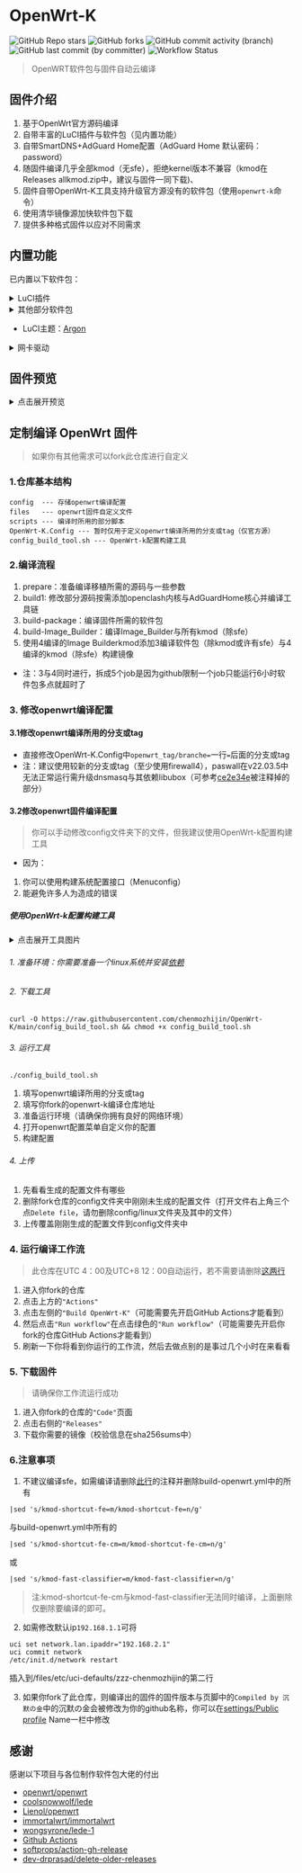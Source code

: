 # OpenWrt-K
![GitHub Repo stars](https://img.shields.io/github/stars/chenmozhijin/OpenWrt-K)
![GitHub forks](https://img.shields.io/github/forks/chenmozhijin/OpenWrt-K)
![GitHub commit activity (branch)](https://img.shields.io/github/commit-activity/t/chenmozhijin/OpenWrt-K)
![GitHub last commit (by committer)](https://img.shields.io/github/last-commit/chenmozhijin/OpenWrt-K)
![Workflow Status](https://github.com/chenmozhijin/OpenWrt-K/actions/workflows/build-openwrt.yml/badge.svg)
> OpenWRT软件包与固件自动云编译


## 固件介绍

1. 基于OpenWrt官方源码编译
2. 自带丰富的LuCI插件与软件包（见内置功能）
3. 自带SmartDNS+AdGuard Home配置（AdGuard Home 默认密码：password）
4. 随固件编译几乎全部kmod（无sfe），拒绝kernel版本不兼容（kmod在Releases allkmod.zip中，建议与固件一同下载)、
5. 固件自带OpenWrt-K工具支持升级官方源没有的软件包（使用```openwrt-k```命令）
6. 使用清华镜像源加快软件包下载
7. 提供多种格式固件以应对不同需求


## 内置功能
已内置以下软件包：
<details>
 <summary>LuCI插件</summary>

+    [luci-app-adguardhome](https://github.com/rufengsuixing/luci-app-adguardhome) :AdGuardHome广告屏蔽工具的luci设置界面
+    [luci-app-argon-config](https://github.com/jerrykuku/luci-app-argon-config):Argon 主题设置
+    luci-app-aria2：aria2下载器
+    luci-app-cifs-mount：SMB/CIFS 网络挂载共享客户端
+    luci-app-ddns：动态 DNS
+    [luci-app-diskman](https://github.com/lisaac/luci-app-diskman)：DiskMan 磁盘管理
+    luci-app-fileassistant：文件助手
+    luci-app-firewall：防火墙 
+    luci-app-netdata：[Netdata](https://github.com/netdata/netdata) 实时监控
+    [luci-app-netspeedtest](https://github.com/sirpdboy/netspeedtest)：网速测试
+    luci-app-nlbwmon：网络带宽监视器
+    luci-app-opkg：软件包
+    [luci-app-openclash](https://github.com/vernesong/OpenClash):可运行在 OpenWrt 上的 Clash 客户端
+    [luci-app-passwall](https://github.com/xiaorouji/openwrt-passwall/tree/luci)：passwall
+    [luci-app-passwall2](https://github.com/xiaorouji/openwrt-passwall2)：passwall2
+    luci-app-rclone：Rclone命令行网盘工具设置界面
+    luci-app-samba4：samba网络共享
+    [luci-app-smartdns](https://github.com/pymumu/luci-app-smartdns)：SmartDNS 服务器
+    [luci-app-socat](https://github.com/chenmozhijin/luci-app-socat)：Socat网络工具
+    luci-app-ttyd：ttyd 终端
+    [luci-app-turboacc](https://github.com/chenmozhijin/turboacc)：Turbo ACC 网络加速
+    luci-app-upnp：通用即插即用（UPnP）
+    luci-app-usb-printer：USB 打印服务器
+    luci-app-vlmcsd：KMS 服务器
+    luci-app-webadmin：Web 管理页面设置
+    [luci-app-wechatpush](https://github.com/tty228/luci-app-wechatpush)：微信推送
+    luci-app-wireguard：WireGuard 状态
+    luci-app-wol：网络唤醒
+    luci-app-zerotier：ZeroTier虚拟局域网

</details>
<details>
 <summary>其他部分软件包</summary>

+    ethtool-full：网卡工具用于查询及设置网卡参数
+    sudo：sudo命令支持
+    htop：系统监控与进程管理软件
+    ipv6helper： ipv6-helper 脚本
+    cfdisk：磁盘分区工具
+    bc：一个命令行计算器
+    coremark：cpu跑分测试
+    pciutils：PCI 设备配置工具
+    usbutils：USB 设备列出工具
+    [cloudflared](https://github.com/cloudflare/cloudflared)：Cloudflare 隧道客户端
</details>

+    LuCI主题：[Argon](https://github.com/jerrykuku/luci-theme-argon)

<details>
 <summary>网卡驱动</summary>

+    kmod-8139cp
+    kmod-8139too
+    kmod-alx
+    kmod-amazon-ena
+    kmod-amd-xgbe
+    kmod-bnx2
+    kmod-bnx2x
+    kmod-e1000
+    kmod-e1000e
+    kmod-forcedeth
+    kmod-i40e
+    kmod-iavf
+    kmod-igb
+    kmod-igbvf
+    kmod-igc
+    kmod-ixgbe
+    kmod-libphy
+    kmod-macvlan
+    kmod-mii
+    kmod-mlx4-core
+    kmod-mlx5-core
+    kmod-net-selftests
+    kmod-pcnet32
+    kmod-phy-ax88796b
+    kmod-phy-realtek
+    kmod-phy-smsc
+    [kmod-r8125](https://github.com/sbwml/package_kernel_r8125)
+    kmod-r8152
+    kmod-r8168
+    kmod-tg3
+    kmod-tulip
+    kmod-via-velocity
+    kmod-vmxnet3
 
</details>



## 固件预览
<details>
 <summary>点击展开预览</summary>
 
### 概览:
![概览](https://raw.githubusercontent.com/chenmozhijin/OpenWrt-K/main/img/1.webp)
### 新版netdata实时监控
![实时监控](https://raw.githubusercontent.com/chenmozhijin/OpenWrt-K/main/img/2.webp)
### DiskMan 磁盘管理
![磁盘管理](https://raw.githubusercontent.com/chenmozhijin/OpenWrt-K/main/img/3.webp)
### Argon 主题设置
![Argon 主题设置](https://raw.githubusercontent.com/chenmozhijin/OpenWrt-K/main/img/4.webp)
### AdGuardHome广告屏蔽工具
![AdGuardHome](https://raw.githubusercontent.com/chenmozhijin/OpenWrt-K/main/img/5.webp)
### SmartDNS DNS服务器
![SmartDNS](https://raw.githubusercontent.com/chenmozhijin/OpenWrt-K/main/img/6.webp)
### 文件助手
![文件助手](https://raw.githubusercontent.com/chenmozhijin/OpenWrt-K/main/img/7.webp)
### Socat网络工具
![概览](https://raw.githubusercontent.com/chenmozhijin/OpenWrt-K/main/img/8.webp)
### Turbo ACC 网络加速
![概览](https://raw.githubusercontent.com/chenmozhijin/OpenWrt-K/main/img/9.webp)
### ZeroTier虚拟局域网
![概览](https://raw.githubusercontent.com/chenmozhijin/OpenWrt-K/main/img/10.webp)

</details>

## 定制编译 OpenWrt 固件
> 如果你有其他需求可以fork此仓库进行自定义

### 1.仓库基本结构
```
config  --- 存储openwrt编译配置
files   --- openwrt固件自定义文件
scripts --- 编译时所用的部分脚本
OpenWrt-K.Config --- 暂时仅用于定义openwrt编译所用的分支或tag（仅官方源）
config_build_tool.sh --- OpenWrt-k配置构建工具
```
### 2.编译流程
1. prepare：准备编译移植所需的源码与一些参数
2. build1: 修改部分源码按需添加openclash内核与AdGuardHome核心并编译工具链
3. build-package：编译固件所需的软件包
4. build-Image_Builder：编译Image_Builder与所有kmod（除sfe）
5. 使用4编译的Image Builderkmod添加3编译软件包（除kmod或许有sfe）与4编译的kmod（除sfe）构建镜像
+  注：3与4同时进行，拆成5个job是因为github限制一个job只能运行6小时软件包多点就超时了
 
### 3. 修改openwrt编译配置

#### 3.1修改openwrt编译所用的分支或tag
+ 直接修改OpenWrt-K.Config中```openwrt_tag/branche=```一行```=```后面的分支或tag
+ 注：建议使用较新的分支或tag（至少使用firewall4），paswall在v22.03.5中无法正常运行需升级dnsmasq与其依赖libubox（可参考[ce2e34e](https://github.com/chenmozhijin/OpenWrt-K/commit/ce2e34e88483f292451ae8078a44559218713d3e)被注释掉的部分）

#### 3.2修改openwrt固件编译配置
> 你可以手动修改config文件夹下的文件，但我建议使用OpenWrt-k配置构建工具
+ 因为：
1. 你可以使用构建系统配置接口（Menuconfig）
2. 能避免许多人为造成的错误
##### 使用OpenWrt-k配置构建工具

<details>
 <summary>点击展开工具图片</summary>
 
![OpenWrt-k配置构建工具](https://raw.githubusercontent.com/chenmozhijin/OpenWrt-K/main/img/01.webp)

</details>

###### 1. 准备环境：你需要准备一个linux系统并安装[依赖](https://openwrt.org/docs/guide-developer/toolchain/install-buildsystem#linux_gnu-linux_distributions)
###### 2. 下载工具
```
curl -O https://raw.githubusercontent.com/chenmozhijin/OpenWrt-K/main/config_build_tool.sh && chmod +x config_build_tool.sh
```
###### 3. 运行工具
```
./config_build_tool.sh
```
1. 填写openwrt编译所用的分支或tag
2. 填写你fork的openwrt-k编译仓库地址
3. 准备运行环境（请确保你拥有良好的网络环境）
4. 打开openwrt配置菜单自定义你的配置
5. 构建配置

###### 4. 上传
1. 先看看生成的配置文件有哪些
2. 删除fork仓库的config文件夹中刚刚未生成的配置文件（打开文件右上角三个点```Delete file```，请勿删除config/linux文件夹及其中的文件）
3. 上传覆盖刚刚生成的配置文件到config文件夹中

### 4. 运行编译工作流
> 此仓库在UTC 4：00及UTC+8 12：00自动运行，若不需要请删除[这两行](https://github.com/chenmozhijin/OpenWrt-K/blob/main/.github/workflows/build-openwrt.yml#LL27C1-L28C24)
1. 进入你fork的仓库
2. 点击上方的```"Actions"```
3. 点击左侧的```"Build OpenWrt-K"```（可能需要先开启GitHub Actions才能看到）
4. 然后点击```"Run workflow"```在点击绿色的```"Run workflow"```（可能需要先开启你fork的仓库GitHub Actions才能看到）
5. 刷新一下你将看到你运行的工作流，然后去做点别的是事过几个小时在来看看

### 5. 下载固件
> 请确保你工作流运行成功
1. 进入你fork的仓库的```"Code"```页面
2. 点击右侧的```"Releases"```
3. 下载你需要的镜像（校验信息在sha256sums中）

### 6.注意事项
1. 不建议编译sfe，如需编译请删除[此行](https://github.com/chenmozhijin/OpenWrt-K/blob/06af48fd0cdcc21525d96061fa65c111ae462c56/.github/workflows/build-openwrt.yml#LL438C11-L438C174)的注释并删除build-openwrt.yml中的所有
```
|sed 's/kmod-shortcut-fe=m/kmod-shortcut-fe=n/g' 
```
与build-openwrt.yml中所有的
```
|sed 's/kmod-shortcut-fe-cm=m/kmod-shortcut-fe-cm=n/g'
```
或
```
|sed 's/kmod-fast-classifier=m/kmod-fast-classifier=n/g'
```
> 注:kmod-shortcut-fe-cm与kmod-fast-classifier无法同时编译，上面删除仅删除要编译的即可。
2. 如需修改默认ip```192.168.1.1```可将
```
uci set network.lan.ipaddr="192.168.2.1"
uci commit network
/etc/init.d/network restart
```
插入到/files/etc/uci-defaults/zzz-chenmozhijin的第二行

3. 如果你fork了此仓库，则编译出的固件的固件版本与页脚中的```Compiled by 沉默の金```中的沉默の金会被修改为你的github名称，你可以在[settings/Public profile](https://github.com/settings/profile) Name一栏中修改

## 感谢
 感谢以下项目与各位制作软件包大佬的付出
 
+    [openwrt/openwrt](https://github.com/openwrt/openwrt/)
+    [coolsnowwolf/lede](https://github.com/coolsnowwolf/lede)
+    [Lienol/openwrt](https://github.com/Lienol/openwrt) 
+    [immortalwrt/immortalwrt](https://github.com/immortalwrt/immortalwrt/)
+    [wongsyrone/lede-1](https://github.com/wongsyrone/lede-1)
+    [Github Actions](https://github.com/features/actions)
+    [softprops/action-gh-release](https://github.com/ncipollo/release-action)
+    [dev-drprasad/delete-older-releases](https://github.com/mknejp/delete-release-assets)
